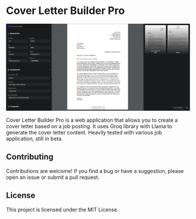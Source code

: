 # Cover Letter Builder Pro

<img src="/app/twitter-image.png" alt="dashnoard">

Cover Letter Builder Pro is a web application that allows you to create a cover letter based on a job posting. It uses
Groq library with Llama to generate the cover letter content. Heavily tested with various job
application, still in beta.

## Contributing

Contributions are welcome! If you find a bug or have a suggestion, please open an issue or submit a pull request.

## License

This project is licensed under the MIT License.